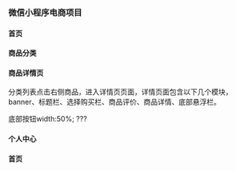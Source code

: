 
### 微信小程序电商项目

#### 首页


#### 商品分类


#### 商品详情页

分类列表点击右侧商品，进入详情页页面，详情页面包含以下几个模块，banner、标题栏、选择购买栏、商品评价、商品详情、底部悬浮栏。

底部按钮width:50%; ???

#### 个人中心

#### 首页